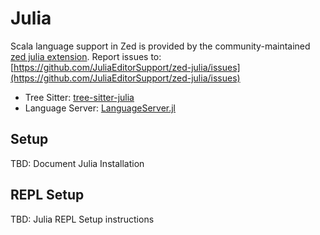 # Julia

Scala language support in Zed is provided by the community-maintained [zed julia extension](https://github.com/JuliaEditorSupport/zed-julia).
Report issues to: [https://github.com/JuliaEditorSupport/zed-julia/issues](https://github.com/JuliaEditorSupport/zed-julia/issues)

- Tree Sitter: [tree-sitter-julia](https://github.com/tree-sitter/tree-sitter-julia)
- Language Server: [LanguageServer.jl](https://github.com/julia-vscode/LanguageServer.jl)

## Setup

TBD: Document Julia Installation

## REPL Setup

TBD: Julia REPL Setup instructions

